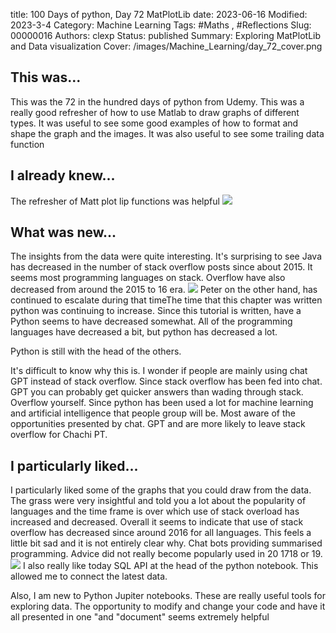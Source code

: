 title: 100 Days of python, Day 72 MatPlotLib
date: 2023-06-16
Modified: 2023-3-4
Category: Machine Learning
Tags: #Maths , #Reflections
Slug: 00000016
Authors: clexp
Status: published
Summary: Exploring MatPlotLib and Data visualization
Cover: /images/Machine_Learning/day_72_cover.png

## This was...

This was the 72 in the hundred days of python from Udemy. This was a really good refresher of how to use Matlab to draw graphs of different types. It was useful to see some good examples of how to format and shape the graph and the images. It was also useful to see some trailing data function

## I already knew...

The refresher of Matt plot lip functions was helpful
<img  src='/images/Machine_Learning/day_72_graph1.png'>

## What was new...

The insights from the data were quite interesting. It's surprising to see Java has decreased in the number of stack overflow posts since about 2015. It seems most programming languages on stack. Overflow have also decreased from around the 2015 to 16 era.
<img  src='/images/Machine_Learning/day_72_pivot.png'>
Peter on the other hand, has continued to escalate during that timeThe time that this chapter was written python was continuing to increase. Since this tutorial is written, have a Python seems to have decreased somewhat. All of the programming languages have decreased a bit, but python has decreased a lot.

Python is still with the head of the others.

It's difficult to know why this is. I wonder if people are mainly using chat GPT instead of stack overflow. Since stack overflow has been fed into chat. GPT you can probably get quicker answers than wading through stack. Overflow yourself. Since python has been used a lot for machine learning and artificial intelligence that people group will be. Most aware of the opportunities presented by chat. GPT and are more likely to leave stack overflow for Chachi PT.

## I particularly liked...

I particularly liked some of the graphs that you could draw from the data. The grass were very insightful and told you a lot about the popularity of languages and the time frame is over which use of stack overload has increased and decreased. Overall it seems to indicate that use of stack overflow has decreased since around 2016 for all languages. This feels a little bit sad and it is not entirely clear why. Chat bots providing summarised programming. Advice did not really become popularly used in 20 1718 or 19.
<img  src='/images/Machine_Learning/day_72_multi_graph.png'>
I also really like today SQL API at the head of the python notebook. This allowed me to connect the latest data.

Also, I am new to Python Jupiter notebooks. These are really useful tools for exploring data. The opportunity to modify and change your code and have it all presented in one "and "document" seems extremely helpful
